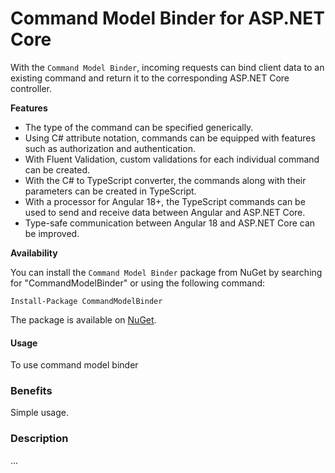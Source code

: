 ﻿Command Model Binder for ASP.NET Core
=============================

With the `Command Model Binder`, incoming requests can bind client data to an existing command and return it to the corresponding ASP.NET Core controller.


**Features**

* The type of the command can be specified generically.
* Using C# attribute notation, commands can be equipped with features such as authorization and authentication.
* With Fluent Validation, custom validations for each individual command can be created.
* With the C# to TypeScript converter, the commands along with their parameters can be created in TypeScript.
* With a processor for Angular 18+, the TypeScript commands can be used to send and receive data between Angular and ASP.NET Core.
* Type-safe communication between Angular 18 and ASP.NET Core can be improved.

**Availability**

You can install the `Command Model Binder` package from NuGet by searching for "CommandModelBinder" or using the following command:



```
Install-Package CommandModelBinder

```

The package is available on [NuGet]((https://www.nuget.org/packages/CommandModelBinder/0.0.3)).

#### Usage
To use command model binder <insert here>

### Benefits
Simple usage. <insert here>

### Description
...
<insert here>